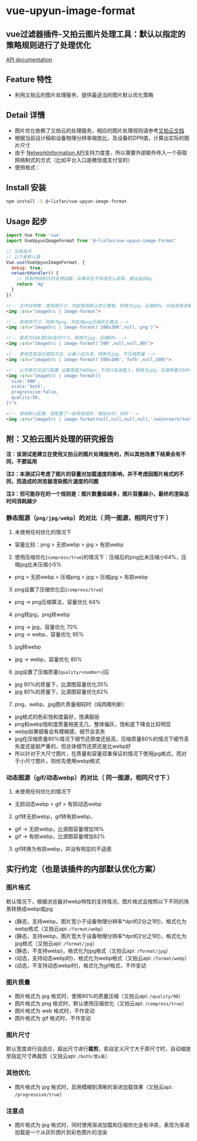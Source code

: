 # vue-upyun-image-format

## vue过滤器插件-又拍云图片处理工具：默认以指定的策略规则进行了处理优化

[API documentation](https://lisfan.github.io/vue-upyun-image-format/)

## Feature 特性

- 利用又拍云的图片处理服务，提供最适当的图片默认优化策略

## Detail 详情

- 图片优化依赖了又拍云的处理服务，相应的图片处理规则请参考[又拍云文档](http://docs.upyun.com/cloud/image/#webp)
- 根据当前设计稿和设备物理分辨率缩放比，及设备的DPR值，计算出实际的图片尺寸
- 由于 [NetworkInformation API](https://developer.mozilla.org/en-US/docs/Web/API/NetworkInformation)支持力度差，所以需要外部额外传入一个获取网络制式的方式（比如平台入口是微信或支付宝的）
- 使用格式：<img :src="图片地址 | image-format([sizeOrConfig],[scale = 'both'],[format],[quality],[otherRules])" />

## Install 安装

```bash
npm install -S @~lisfan/vue-upyun-image-format
```

## Usage 起步

``` js
import Vue from 'vue'
import VueUpyunImageFormat from '@~lisfan/vue-upyun-image-format'

// 注册指令
// 以下是默认值
Vue.use(VueUpyunImageFormat, {
  debug: true,
  networkHandler() {
    // 获取网络制式的处理函数，如果实在不知道怎么获取，建议返回4g
    return '4g'
  }
})
```

```html
<!-- 无作何参数：使用原尺寸，内部使用默认优化策略，转换为jpg，压缩90%，并启用渐进载入 -->
<img :src="imageSrc | image-format">

<!-- 使用原尺寸，转换为png，并启用png压缩优化算法 -->
<img :src="imageSrc | image-format('200x300',null,'png')">

<!-- 裁剪为500宽500高的尺寸，转换为jpg，压缩80% -->
<img :src="imageSrc | image-format('500',null,null,80)">

<!-- 使用宽高适应缩放方式，以最小边为准，转换为jpg，不压缩质量 -->
<img :src="imageSrc | image-format('500x100','fwfh',null,100)">

<!-- 以字典方式进行配置 设置宽度为400px，不进行渐进载入，转换为jpg，压缩质量为50% -->
<img :src="imageSrc | image-format({
  size:'400',
  scale:'both',
  progressive:false,
  quality:50,
})">

<!-- 使用默认配置，但配置了一些其他规则：增加水印，你好 -->
<img :src="imageSrc | image-format(null,null,null,null,'/watermark/text/5L2g5aW977yB')">

```

## 附：又拍云图片处理的研究报告

**注：该测试是建立在使用又拍云的图片处理服务的，所以其他场景下结果会有不同，不要延用**

**注2：本测试只考虑了图片的容量对加载速度的影响，并不考虑因图片格式的不同，而造成的浏览器渲染图片速度的问题**

**注3：但可能存在的一个规则是：图片数量级越多，图片容量越小，最终的渲染总时间消耗越少**

### 静态图源（`png/jpg/webp`）的对比（ 同一图源，相同尺寸下 ）

1. 未使用任何优化的情况下
  - 容量比较：png > 无损webp > jpg > 有损webp
2. 使用压缩优化(`compress/true`)的情况下：压缩后的png比未压缩小64%，压缩jpg比未压缩小5%
  - png > 无损webp > 压缩png > jpg > 压缩jpg > 有损webp
3. png设置了压缩优化后(`compress/true`)
  - png -> png压缩算法，容量优化 64%
4. png转jpg，png转webp
  - png -> jpg，容量优化 70%
  - png -> webp，容量优化 95%
5. jpg转webp
  - jpg -> webp，容量优化 80%
6. jpg设置了压缩质量(`quality/<number>`)后
  - jpg 90%的质量下，比源图容量优化35%
  - jpg 80%的质量下，比源图容量优化62%
7. png、webp、jpg图片质量相较时（纯肉眼判断）
  - jpg格式的色彩饱和度最好，饱满靓丽
  - png和webp饱和度质量相差无几，整体偏灰，饱和底下降会比较明显
  - webp如果细看会有模糊感，细节会丢失
  - jpg在压缩质量90%情况下细节还原度还挺高，压缩质量80%的情况下细节丢失度还是挺严重的，但总体细节还原还是比webp好
  - 所以针对于大尺寸图片，在质量和容量双重保证的情况下使用jpg格式，而对于小尺寸图片，则优先使用webp格式

### 动态图源（gif/动态webp）的对比（ 同一图源，相同尺寸下 ）

1. 未使用任何优化的情况下
  - 无损动态webp > gif > 有损动态webp
2. gif转无损webp，gif转有损webp，
  - gif -> 无损webp，比源图容量增加18%
  - gif -> 有损webp，比源图容量增加62%

3. gif转换为有损webp，并没有明显的不适感

## 实行约定（也是该插件的内部默认优化方案）

### 图片格式

默认情况下，根据浏览器对webp特性的支持情况，图片格式会按照以下不同的场景转换成webp或jpg

- (静态，支持webp，图片宽小于设备物理分辨率*dpr的2分之1时)，格式化为webp格式（又拍云api: `/format/webp`）
- (静态，支持webp，图片宽大于设备物理分辨率*dpr的2分之1时)，格式化为jpg格式（又拍云api: `/format/jpg`）
- (静态，不支持webp)，格式化为jpg格式（又拍云api: `/format/jpg`）
- (动态，支持动态webp时)，格式化为webp格式（又拍云api: `/format/webp`）
- (动态，不支持动态webp时)，格式化为gif格式，不作变动

### 图片质量

- 图片格式为 jpg 格式时，使用90%的质量压缩（又拍云api: `/quality/90`）
- 图片格式为 png 格式时，默认使用压缩优化（又拍云api: `/compress/true`）
- 图片格式为 web 格式时，不作变动
- 图片格式为 gif 格式时，不作变动

### 图片尺寸

默认宽度进行自适应，超出尺寸进行**裁剪**，若自定义尺寸大于原尺寸时，自动缩放至指定尺寸再裁剪（又拍云api: `/both/宽x高`）

### 其他优化

- 图片格式为 jpg 格式时，启用模糊到清晰的渐进加载效果（又拍云api: `/progressive/true`）

### 注意点

- 图片格式为 jpg 格式时，同时使用渐进加载和压缩优化会有冲突，表现为渐进加载是一个从灰阶图片到彩色图片的渲染
